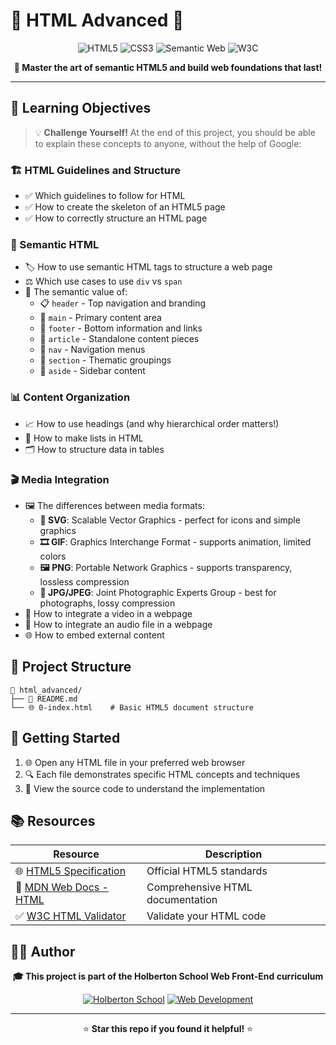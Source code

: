 # 🌟 HTML Advanced 🚀

<div align="center">

![HTML5](https://img.shields.io/badge/html5-%23E34F26.svg?style=for-the-badge&logo=html5&logoColor=white)
![CSS3](https://img.shields.io/badge/css3-%231572B6.svg?style=for-the-badge&logo=css3&logoColor=white)
![Semantic Web](https://img.shields.io/badge/Semantic-Web-brightgreen?style=for-the-badge)
![W3C](https://img.shields.io/badge/W3C-Validated-blue?style=for-the-badge)

**🎯 Master the art of semantic HTML5 and build web foundations that last!**

</div>

---

## 🎯 Learning Objectives

> 💡 **Challenge Yourself!** At the end of this project, you should be able to explain these concepts to anyone, without the help of Google:

### 🏗️ HTML Guidelines and Structure
- ✅ Which guidelines to follow for HTML
- ✅ How to create the skeleton of an HTML5 page
- ✅ How to correctly structure an HTML page

### 🎨 Semantic HTML
- 🏷️ How to use semantic HTML tags to structure a web page
- ⚖️ Which use cases to use `div` vs `span`
- 🧩 The semantic value of:
  - 📋 `header` - Top navigation and branding
  - 🎯 `main` - Primary content area
  - 📝 `footer` - Bottom information and links
  - 📰 `article` - Standalone content pieces
  - 🧭 `nav` - Navigation menus
  - 📑 `section` - Thematic groupings
  - 📌 `aside` - Sidebar content

### 📊 Content Organization
- 📈 How to use headings (and why hierarchical order matters!)
- 📝 How to make lists in HTML
- 🗂️ How to structure data in tables

### 🎬 Media Integration
- 🖼️ The differences between media formats:
  - **🎨 SVG**: Scalable Vector Graphics - perfect for icons and simple graphics
  - **🎞️ GIF**: Graphics Interchange Format - supports animation, limited colors
  - **🖼️ PNG**: Portable Network Graphics - supports transparency, lossless compression
  - **📸 JPG/JPEG**: Joint Photographic Experts Group - best for photographs, lossy compression
- 🎥 How to integrate a video in a webpage
- 🎵 How to integrate an audio file in a webpage
- 🌐 How to embed external content

## 📁 Project Structure

```
📂 html_advanced/
├── 📄 README.md
└── 🌐 0-index.html    # Basic HTML5 document structure
```

## 🚀 Getting Started

1. 🌐 Open any HTML file in your preferred web browser
2. 🔍 Each file demonstrates specific HTML concepts and techniques
3. 👀 View the source code to understand the implementation

## 📚 Resources

| Resource | Description |
|----------|-------------|
| 🌐 [HTML5 Specification](https://html.spec.whatwg.org/) | Official HTML5 standards |
| 📖 [MDN Web Docs - HTML](https://developer.mozilla.org/en-US/docs/Web/HTML) | Comprehensive HTML documentation |
| ✅ [W3C HTML Validator](https://validator.w3.org/) | Validate your HTML code |

## 👨‍💻 Author

<div align="center">

**🎓 This project is part of the Holberton School Web Front-End curriculum**

[![Holberton School](https://img.shields.io/badge/School-Holberton-red?style=for-the-badge)](https://www.holbertonschool.com/)
[![Web Development](https://img.shields.io/badge/Focus-Web%20Development-orange?style=for-the-badge)](https://github.com)

---

⭐ **Star this repo if you found it helpful!** ⭐

</div>

